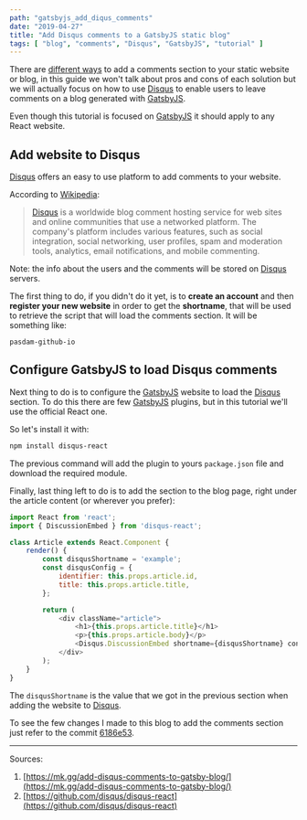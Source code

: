 ```yaml
---
path: "gatsbyjs_add_diqus_comments"
date: "2019-04-27"
title: "Add Disqus comments to a GatsbyJS static blog"
tags: [ "blog", "comments", "Disqus", "GatsbyJS", "tutorial" ]
---
```


There are [different ways](https://www.gatsbyjs.org/blog/2018-04-10-how-to-handle-comments-in-gatsby-blogs/) to add a comments section to your static website or blog, in this guide we won't talk about pros and cons of each solution but we will actually focus on how to use [Disqus](https://disqus.com) to enable users to leave comments on a blog generated with [GatsbyJS](https://www.gatsbyjs.org/).

<!-- intro_end -->

Even though this tutorial is focused on [GatsbyJS](https://www.gatsbyjs.org/) it should apply to any React website.

## Add website to Disqus

[Disqus](https://disqus.com) offers an easy to use platform to add comments to your website.

According to [Wikipedia](https://en.wikipedia.org/wiki/Disqus):

> [Disqus](https://disqus.com) is a worldwide blog comment hosting service for web sites and online communities that use a networked platform. The company's platform includes various features, such as social integration, social networking, user profiles, spam and moderation tools, analytics, email notifications, and mobile commenting.

Note: the info about the users and the comments will be stored on [Disqus](https://disqus.com) servers.

The first thing to do, if you didn't do it yet, is to **create an account** and then **register your new website** in order to get the **shortname**, that will be used to retrieve the script that will load the comments section. It will be something like:

```none
pasdam-github-io
```

## Configure GatsbyJS to load Disqus comments

Next thing to do is to configure the [GatsbyJS](https://www.gatsbyjs.org/) website to load the [Disqus](https://disqus.com) section. To do this there are few [GatsbyJS](https://www.gatsbyjs.org/) plugins, but in this tutorial we'll use the official React one.

So let's install it with:

```bash
npm install disqus-react
```

The previous command will add the plugin to yours `package.json` file and download the required module.

Finally, last thing left to do is to add the section to the blog page, right under the article content (or wherever you prefer):

```javascript
import React from 'react';
import { DiscussionEmbed } from 'disqus-react';

class Article extends React.Component {
    render() {
        const disqusShortname = 'example';
        const disqusConfig = {
            identifier: this.props.article.id,
            title: this.props.article.title,
        };

        return (
            <div className="article">
                <h1>{this.props.article.title}</h1>
                <p>{this.props.article.body}</p>
                <Disqus.DiscussionEmbed shortname={disqusShortname} config={disqusConfig} />
            </div>
        );
    }
}
```

The `disqusShortname` is the value that we got in the previous section when adding the website to [Disqus](https://disqus.com).

To see the few changes I made to this blog to add the comments section just refer to the commit [6186e53]([to.do](https://github.com/pasdam/dev.pasdam.github.io/commit/6186e53a81e75fefea17ac269d2d00fee34237d3)).

---

Sources:

1. [https://mk.gg/add-disqus-comments-to-gatsby-blog/](https://mk.gg/add-disqus-comments-to-gatsby-blog/)
2. [https://github.com/disqus/disqus-react](https://github.com/disqus/disqus-react)
